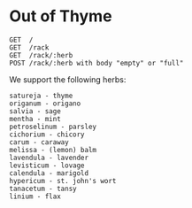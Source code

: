 # Out of Thyme

```
GET  /
GET  /rack
GET  /rack/:herb
POST /rack/:herb with body "empty" or "full"
```

We support the following herbs:

```
satureja - thyme
origanum - origano
salvia - sage
mentha - mint
petroselinum - parsley
cichorium - chicory
carum - caraway
melissa - (lemon) balm
lavendula - lavender
levisticum - lovage
calendula - marigold
hypericum - st. john's wort
tanacetum - tansy
linium - flax
```
